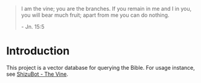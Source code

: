 > I am the vine; you are the branches. If you remain in me and I in you, you will bear much fruit; apart from me you can do nothing.
>
> \- Jn. 15:5


# Introduction
This project is a vector database for querying the Bible. For usage instance, see [ShizuBot - The Vine](https://labmikazu.dscf.one/shizubot?model=vine).
